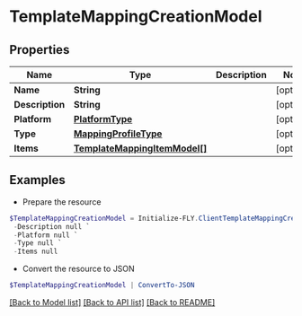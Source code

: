 # TemplateMappingCreationModel
## Properties

Name | Type | Description | Notes
------------ | ------------- | ------------- | -------------
**Name** | **String** |  | [optional] 
**Description** | **String** |  | [optional] 
**Platform** | [**PlatformType**](PlatformType.md) |  | [optional] 
**Type** | [**MappingProfileType**](MappingProfileType.md) |  | [optional] 
**Items** | [**TemplateMappingItemModel[]**](TemplateMappingItemModel.md) |  | [optional] 

## Examples

- Prepare the resource
```powershell
$TemplateMappingCreationModel = Initialize-FLY.ClientTemplateMappingCreationModel  -Name null `
 -Description null `
 -Platform null `
 -Type null `
 -Items null
```

- Convert the resource to JSON
```powershell
$TemplateMappingCreationModel | ConvertTo-JSON
```

[[Back to Model list]](../README.md#documentation-for-models) [[Back to API list]](../README.md#documentation-for-api-endpoints) [[Back to README]](../README.md)

